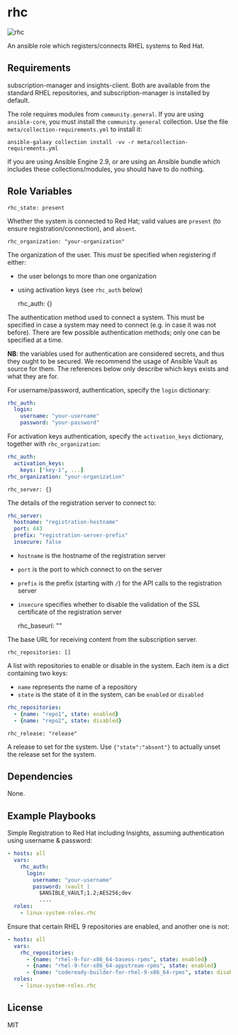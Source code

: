 # rhc
![rhc](https://github.com/linux-system-roles/template/workflows/tox/badge.svg)

An ansible role which registers/connects RHEL systems to Red Hat.

## Requirements

subscription-manager and insights-client. Both are available from the standard
RHEL repositories, and subscription-manager is installed by default.

The role requires modules from `community.general`.  If you are using
`ansible-core`, you must install the `community.general` collection.  Use the
file `meta/collection-requirements.yml` to install it:
```
ansible-galaxy collection install -vv -r meta/collection-requirements.yml
```
If you are using Ansible Engine 2.9, or are using an Ansible bundle which
includes these collections/modules, you should have to do nothing.

## Role Variables

    rhc_state: present

Whether the system is connected to Red Hat; valid values are `present`
(to ensure registration/connection), and `absent`.

    rhc_organization: "your-organization"

The organization of the user. This *must* be specified when registering if
either:
- the user belongs to more than one organization
- using activation keys (see `rhc_auth` below)

    rhc_auth: {}

The authentication method used to connect a system. This must be specified
in case a system may need to connect (e.g. in case it was not before).
There are few possible authentication methods; only one can be specified at
a time.

**NB**: the variables used for authentication are considered secrets, and thus
they ought to be secured. We recommend the usage of Ansible Vault as source
for them. The references below only describe which keys exists and what they
are for.

For username/password, authentication, specify the `login` dictionary:
```yaml
rhc_auth:
  login:
    username: "your-username"
    password: "your-password"
```

For activation keys authentication, specify the `activation_keys` dictionary,
together with `rhc_organization`:
```yaml
rhc_auth:
  activation_keys:
    keys: ["key-1", ...]
rhc_organization: "your-organization"
```

    rhc_server: {}

The details of the registration server to connect to:
```yaml
rhc_server:
  hostname: "registration-hostname"
  port: 443
  prefix: "registration-server-prefix"
  insecure: false
```
- `hostname` is the hostname of the registration server
- `port` is the port to which connect to on the server
- `prefix` is the prefix (starting with `/`) for the API calls to the
  registration server
- `insecure` specifies whether to disable the validation of the SSL certificate
  of the registration server

    rhc_baseurl: ""

The base URL for receiving content from the subscription server.

    rhc_repositories: []

A list with repositories to enable or disable in the system. Each item
is a dict containing two keys:
- `name` represents the name of a repository
- `state` is the state of it in the system, can be `enabled` or `disabled`
```yaml
rhc_repositories:
  - {name: "repo1", state: enabled}
  - {name: "repo2", state: disabled}
```

    rhc_release: "release"

A release to set for the system. Use `{"state":"absent"}` to actually unset the
release set for the system.

## Dependencies

None.

## Example Playbooks

Simple Registration to Red Hat including Insights, assuming authentication
using username & password:

```yaml
- hosts: all
  vars:
    rhc_auth:
      login:
        username: "your-username"
        password: !vault |
          $ANSIBLE_VAULT;1.2;AES256;dev
          ....
  roles:
    - linux-system-roles.rhc
```

Ensure that certain RHEL 9 repositories are enabled, and another one is not:

```yaml
- hosts: all
  vars:
    rhc_repositories:
      - {name: "rhel-9-for-x86_64-baseos-rpms", state: enabled}
      - {name: "rhel-9-for-x86_64-appstream-rpms", state: enabled}
      - {name: "codeready-builder-for-rhel-9-x86_64-rpms", state: disabled}
  roles:
    - linux-system-roles.rhc
```

## License

MIT
